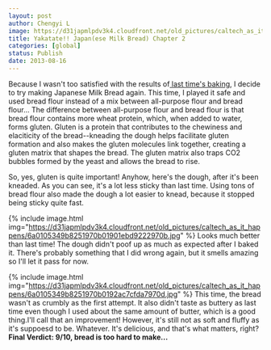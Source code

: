 ```yaml
---
layout: post
author: Chengyi L
image: https://d31japmlpdv3k4.cloudfront.net/old_pictures/caltech_as_it_happens/6a0105349b8251970b0192ac7ce66f970d.jpg
title: Yakatate!! Japan(ese Milk Bread) Chapter 2 
categories: [global]
status: Publish
date: 2013-08-16
---
```


Because I wasn't too satisfied with the results of<a href="https://caltech.typepad.com/caltech_as_it_happens/2013/07/draft-yakatate-japanese-milk-bread.html" target="_self"> last time's baking</a>, I decide to try making Japanese Milk Bread again. This time, I played it safe and used bread flour instead of a mix between all-purpose flour and bread flour... The difference between all-purpose flour and bread flour is that bread flour contains more wheat protein, which, when added to water, forms gluten. Gluten is a protein that contributes to the chewiness and elaciticity of the bread--kneading the dough helps facilitate gluten formation and also makes the gluten molecules link together, creating a gluten matrix that shapes the bread. The gluten matrix also traps CO2 bubbles formed by the yeast and allows the bread to rise.

So, yes, gluten is quite important! Anyhow, here's the dough, after it's been kneaded. As you can see, it's a lot less sticky than last time. Using tons of bread flour also made the dough a lot easier to knead, because it stopped being sticky quite fast. 

{% include image.html img="https://d31japmlpdv3k4.cloudfront.net/old_pictures/caltech_as_it_happens/6a0105349b8251970b01901ebd9222970b.jpg" %}
Looks much better than last time! 
The dough didn't poof up as much as expected after I baked it. There's probably something that I did wrong again, but it smells amazing so I'll let it pass for now. 


{% include image.html img="https://d31japmlpdv3k4.cloudfront.net/old_pictures/caltech_as_it_happens/6a0105349b8251970b0192ac7cfda7970d.jpg" %}
This time, the bread wasn't as crumbly as the first attempt. It also didn't taste as buttery as last time even though I used about the same amount of butter, which is a good thing.I'll call that an improvement! However, it's still not as soft and fluffy as it's suppoesd to be. Whatever. It's delicious, and that's what matters, right? 
**Final Verdict: 9/10, bread is too hard to make...**
